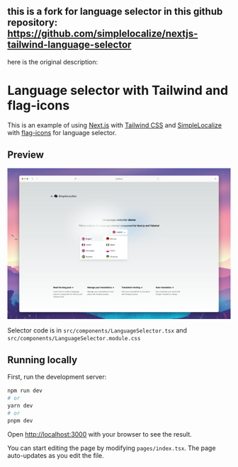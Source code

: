 ## this is a fork for language selector in this github repository: https://github.com/simplelocalize/nextjs-tailwind-language-selector

here is the original description:

# Language selector with Tailwind and flag-icons

This is an example of using [Next.js](https://nextjs.org/) with [Tailwind CSS](https://tailwindcss.com/) and [SimpleLocalize](https://simplelocalize.io/) with [flag-icons](https://flagicons.lipis.dev) for language selector.

## Preview

![Preview](/repo/preview.png)

Selector code is in `src/components/LanguageSelector.tsx` and `src/components/LanguageSelector.module.css`


## Running locally

First, run the development server:

```bash
npm run dev
# or
yarn dev
# or
pnpm dev
```

Open [http://localhost:3000](http://localhost:3000) with your browser to see the result.

You can start editing the page by modifying `pages/index.tsx`. The page auto-updates as you edit the file.

